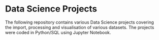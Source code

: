 # Data Science Projects
The following repository contains various Data Science projects covering the import, processing and visualisation of various datasets. 
The projects were coded in Python/SQL using Jupyter Notebook.
